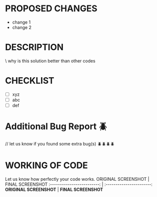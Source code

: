 # PROPOSED CHANGES
- change 1
- change 2


# DESCRIPTION
  \\ why is this solution better than other codes
  
# CHECKLIST 
- [ ] xyz
- [ ] abc
- [ ] def

# Additional Bug Report  🪲
// let us know if you found some extra bug(s)  🪲🪲🪲🪲


# WORKING OF CODE
Let us know how perfectly your code works.
  ORIGINAL SCREENSHOT | FINAL SCREENSHOT
:-------------------------: | :-----------------------:
  **ORIGINAL SCREENSHOT**  |  **FINAL SCREENSHOT**

